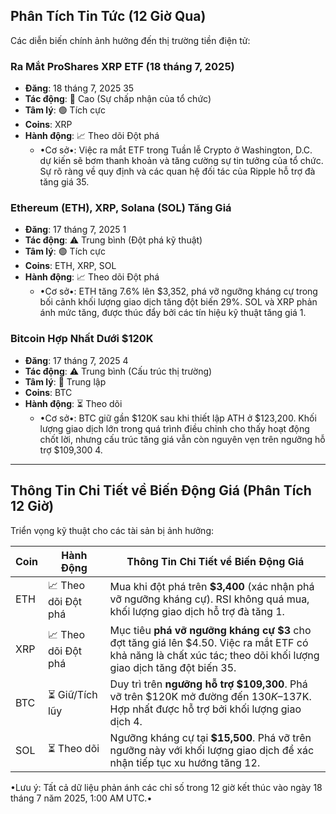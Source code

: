 ## Phân Tích Tin Tức (12 Giờ Qua)
Các diễn biến chính ảnh hưởng đến thị trường tiền điện tử:

### **Ra Mắt ProShares XRP ETF (18 tháng 7, 2025)**
- **Đăng**: 18 tháng 7, 2025 35
- **Tác động**: 🚨 Cao (Sự chấp nhận của tổ chức)
- **Tâm lý**: 🟢 Tích cực
- **Coins**: XRP
- **Hành động**: 📈 Theo dõi Đột phá
  - •Cơ sở•: Việc ra mắt ETF trong Tuần lễ Crypto ở Washington, D.C. dự kiến sẽ bơm thanh khoản và tăng cường sự tin tưởng của tổ chức. Sự rõ ràng về quy định và các quan hệ đối tác của Ripple hỗ trợ đà tăng giá 35.

### **Ethereum (ETH), XRP, Solana (SOL) Tăng Giá**
- **Đăng**: 17 tháng 7, 2025 1
- **Tác động**: ⚠️ Trung bình (Đột phá kỹ thuật)
- **Tâm lý**: 🟢 Tích cực
- **Coins**: ETH, XRP, SOL
- **Hành động**: 📈 Theo dõi Đột phá
  - •Cơ sở•: ETH tăng 7.6% lên $3,352, phá vỡ ngưỡng kháng cự trong bối cảnh khối lượng giao dịch tăng đột biến 29%. SOL và XRP phản ánh mức tăng, được thúc đẩy bởi các tín hiệu kỹ thuật tăng giá 1.

### **Bitcoin Hợp Nhất Dưới $120K**
- **Đăng**: 17 tháng 7, 2025 4
- **Tác động**: ⚠️ Trung bình (Cấu trúc thị trường)
- **Tâm lý**: 🔵 Trung lập
- **Coins**: BTC
- **Hành động**: ⏳ Theo dõi
  - •Cơ sở•: BTC giữ gần $120K sau khi thiết lập ATH ở $123,200. Khối lượng giao dịch lớn trong quá trình điều chỉnh cho thấy hoạt động chốt lời, nhưng cấu trúc tăng giá vẫn còn nguyên vẹn trên ngưỡng hỗ trợ $109,300 4.

---

## Thông Tin Chi Tiết về Biến Động Giá (Phân Tích 12 Giờ)
Triển vọng kỹ thuật cho các tài sản bị ảnh hưởng:

| Coin | Hành Động          | Thông Tin Chi Tiết về Biến Động Giá                                  |
|------|-----------------|------------------------------------------------------|
| ETH  | 📈 Theo dõi Đột phá | Mua khi đột phá trên **$3,400** (xác nhận phá vỡ ngưỡng kháng cự). RSI không quá mua, khối lượng giao dịch hỗ trợ đà tăng 1. |
| XRP  | 📈 Theo dõi Đột phá | Mục tiêu **phá vỡ ngưỡng kháng cự $3** cho đợt tăng giá lên $4.50. Việc ra mắt ETF có khả năng là chất xúc tác; theo dõi khối lượng giao dịch tăng đột biến 35. |
| BTC  | ⏳ Giữ/Tích lũy | Duy trì trên **ngưỡng hỗ trợ $109,300**. Phá vỡ trên $120K mở đường đến $130K–$137K. Hợp nhất được hỗ trợ bởi khối lượng giao dịch 4. |
| SOL  | ⏳ Theo dõi        | Ngưỡng kháng cự tại **$15,500**. Phá vỡ trên ngưỡng này với khối lượng giao dịch để xác nhận tiếp tục xu hướng tăng 12. |

•Lưu ý: Tất cả dữ liệu phản ánh các chỉ số trong 12 giờ kết thúc vào ngày 18 tháng 7 năm 2025, 1:00 AM UTC.•
